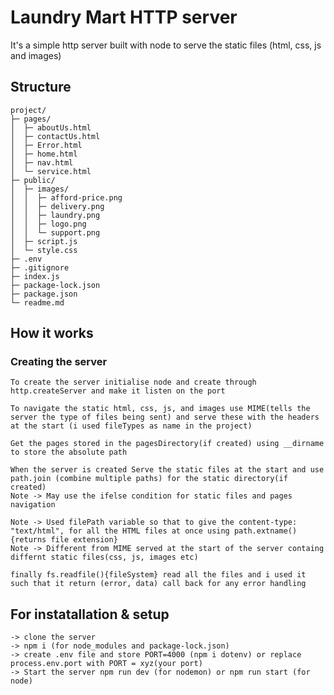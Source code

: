 # Laundry Mart HTTP server 
It's a simple http server built with node to serve the static files (html, css, js and images)


## Structure

```
project/
├─ pages/
│  ├─ aboutUs.html
│  ├─ contactUs.html
│  ├─ Error.html
│  ├─ home.html
│  ├─ nav.html
│  └─ service.html
├─ public/
│  ├─ images/
│  │  ├─ afford-price.png
│  │  ├─ delivery.png
│  │  ├─ laundry.png
│  │  ├─ logo.png
│  │  └─ support.png
│  ├─ script.js
│  └─ style.css
├─ .env
├─ .gitignore
├─ index.js
├─ package-lock.json
├─ package.json
└─ readme.md
```
## How it works

### Creating the server
    To create the server initialise node and create through http.createServer and make it listen on the port

    To navigate the static html, css, js, and images use MIME(tells the server the type of files being sent) and serve these with the headers at the start (i used fileTypes as name in the project)

    Get the pages stored in the pagesDirectory(if created) using __dirname to store the absolute path

    When the server is created Serve the static files at the start and use path.join (combine multiple paths) for the static directory(if created)
    Note -> May use the ifelse condition for static files and pages navigation

    Note -> Used filePath variable so that to give the content-type: "text/html", for all the HTML files at once using path.extname(){returns file extension}
    Note -> Different from MIME served at the start of the server containg differnt static files(css, js, images etc)

    finally fs.readfile(){fileSystem} read all the files and i used it such that it return (error, data) call back for any error handling

## For instatallation & setup

    -> clone the server
    -> npm i (for node_modules and package-lock.json)
    -> create .env file and store PORT=4000 (npm i dotenv) or replace process.env.port with PORT = xyz(your port)  
    -> Start the server npm run dev (for nodemon) or npm run start (for node)
